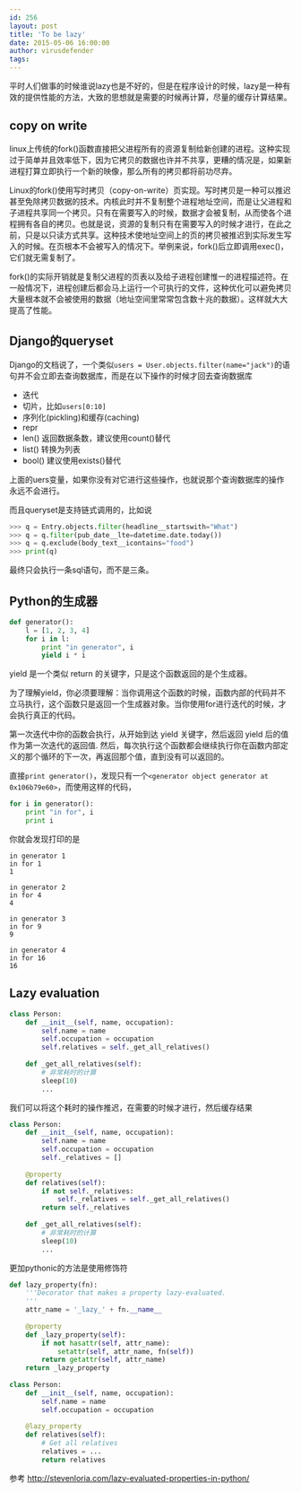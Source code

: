 ```yaml
---
id: 256
layout: post
title: 'To be lazy'
date: 2015-05-06 16:00:00
author: virusdefender
tags: 
---
```


平时人们做事的时候谁说lazy也是不好的，但是在程序设计的时候，lazy是一种有效的提供性能的方法，大致的思想就是需要的时候再计算，尽量的缓存计算结果。

copy on write
-------------
linux上传统的fork()函数直接把父进程所有的资源复制给新创建的进程。这种实现过于简单并且效率低下，因为它拷贝的数据也许并不共享，更糟的情况是，如果新进程打算立即执行一个新的映像，那么所有的拷贝都将前功尽弃。

Linux的fork()使用写时拷贝（copy-on-write）页实现。写时拷贝是一种可以推迟甚至免除拷贝数据的技术。内核此时并不复制整个进程地址空间，而是让父进程和子进程共享同一个拷贝。只有在需要写入的时候，数据才会被复制，从而使各个进程拥有各自的拷贝。也就是说，资源的复制只有在需要写入的时候才进行，在此之前，只是以只读方式共享。这种技术使地址空间上的页的拷贝被推迟到实际发生写入的时候。在页根本不会被写入的情况下。举例来说，fork()后立即调用exec()，它们就无需复制了。

fork()的实际开销就是复制父进程的页表以及给子进程创建惟一的进程描述符。在一般情况下，进程创建后都会马上运行一个可执行的文件，这种优化可以避免拷贝大量根本就不会被使用的数据（地址空间里常常包含数十兆的数据）。这样就大大提高了性能。

Django的queryset
---------------

Django的文档说了，一个类似`users = User.objects.filter(name="jack")`的语句并不会立即去查询数据库，而是在以下操作的时候才回去查询数据库

 - 迭代
 - 切片，比如`users[0:10]`
 - 序列化(pickling)和缓存(caching)
 - repr
 - len() 返回数据条数，建议使用count()替代
 - list() 转换为列表
 - bool() 建议使用exists()替代

上面的uers变量，如果你没有对它进行这些操作，也就说那个查询数据库的操作永远不会进行。

而且queryset是支持链式调用的，比如说
```python
>>> q = Entry.objects.filter(headline__startswith="What")
>>> q = q.filter(pub_date__lte=datetime.date.today())
>>> q = q.exclude(body_text__icontains="food")
>>> print(q)
```
最终只会执行一条sql语句，而不是三条。

Python的生成器
----------
```python
def generator():                      
    l = [1, 2, 3, 4]                  
    for i in l:                       
        print "in generator", i
        yield i * i                   
```
yield 是一个类似 return 的关键字，只是这个函数返回的是个生成器。

为了理解yield，你必须要理解：当你调用这个函数的时候，函数内部的代码并不立马执行，这个函数只是返回一个生成器对象。当你使用for进行迭代的时候，才会执行真正的代码。

第一次迭代中你的函数会执行，从开始到达 yield 关键字，然后返回 yield 后的值作为第一次迭代的返回值. 然后，每次执行这个函数都会继续执行你在函数内部定义的那个循环的下一次，再返回那个值，直到没有可以返回的。

直接`print generator()`，发现只有一个`<generator object generator at 0x106b79e60>`，而使用这样的代码，
```python
for i in generator():       
    print "in for", i
    print i                 
```
你就会发现打印的是
```
in generator 1 
in for 1 
1

in generator 2 
in for 4 
4

in generator 3 
in for 9 
9

in generator 4 
in for 16 
16
```

Lazy evaluation
---------------
```python
class Person:
    def __init__(self, name, occupation):
        self.name = name
        self.occupation = occupation
        self.relatives = self._get_all_relatives()
        
    def _get_all_relatives(self):
        # 非常耗时的计算
        sleep(10)
        ...
```
我们可以将这个耗时的操作推迟，在需要的时候才进行，然后缓存结果
```python
class Person:
    def __init__(self, name, occupation):
        self.name = name
        self.occupation = occupation
        self._relatives = []
        
    @property
    def relatives(self):
        if not self._relatives:
            self._relatives = self._get_all_relatives()
        return self._relatives
    
    def _get_all_relatives(self):
        # 非常耗时的计算
        sleep(10)
        ...
```

更加pythonic的方法是使用修饰符
```python
def lazy_property(fn):
    '''Decorator that makes a property lazy-evaluated.
    '''
    attr_name = '_lazy_' + fn.__name__
 
    @property
    def _lazy_property(self):
        if not hasattr(self, attr_name):
            setattr(self, attr_name, fn(self))
        return getattr(self, attr_name)
    return _lazy_property
 
class Person:
    def __init__(self, name, occupation):
        self.name = name
        self.occupation = occupation
        
    @lazy_property
    def relatives(self):
        # Get all relatives
        relatives = ...
        return relatives
```

参考 http://stevenloria.com/lazy-evaluated-properties-in-python/